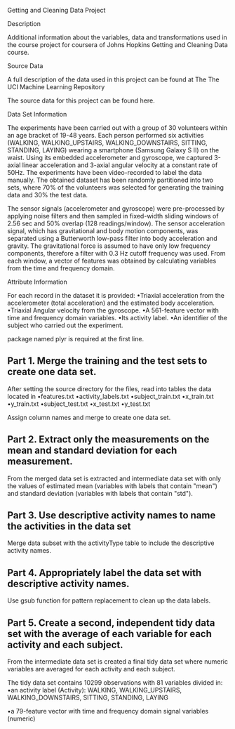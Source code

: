 Getting and Cleaning Data Project


Description

Additional information about the variables, data and transformations used in the course project for coursera of Johns Hopkins Getting and Cleaning Data course.

Source Data

A full description of the data used in this project can be found at The The UCI Machine Learning Repository

The source data for this project can be found here.

Data Set Information

The experiments have been carried out with a group of 30 volunteers within an age bracket of 19-48 years. Each person performed six activities (WALKING, WALKING_UPSTAIRS, WALKING_DOWNSTAIRS, SITTING, STANDING, LAYING) wearing a smartphone (Samsung Galaxy S II) on the waist. Using its embedded accelerometer and gyroscope, we captured 3-axial linear acceleration and 3-axial angular velocity at a constant rate of 50Hz. The experiments have been video-recorded to label the data manually. The obtained dataset has been randomly partitioned into two sets, where 70% of the volunteers was selected for generating the training data and 30% the test data. 

The sensor signals (accelerometer and gyroscope) were pre-processed by applying noise filters and then sampled in fixed-width sliding windows of 2.56 sec and 50% overlap (128 readings/window). The sensor acceleration signal, which has gravitational and body motion components, was separated using a Butterworth low-pass filter into body acceleration and gravity. The gravitational force is assumed to have only low frequency components, therefore a filter with 0.3 Hz cutoff frequency was used. From each window, a vector of features was obtained by calculating variables from the time and frequency domain.

Attribute Information

For each record in the dataset it is provided: 
•Triaxial acceleration from the accelerometer (total acceleration) and the estimated body acceleration. 
•Triaxial Angular velocity from the gyroscope. 
•A 561-feature vector with time and frequency domain variables. 
•Its activity label. 
•An identifier of the subject who carried out the experiment.

package named plyr is required at the first line.

## Part 1. Merge the training and the test sets to create one data set.

After setting the source directory for the files, read into tables the data located in
•features.txt
•activity_labels.txt
•subject_train.txt
•x_train.txt
•y_train.txt
•subject_test.txt
•x_test.txt
•y_test.txt

Assign column names and merge to create one data set.

## Part 2. Extract only the measurements on the mean and standard deviation for each measurement.

From the merged data set is extracted and intermediate data set with only the values of estimated mean (variables with labels that contain "mean") and standard deviation (variables with labels that contain "std").

## Part 3. Use descriptive activity names to name the activities in the data set

Merge data subset with the activityType table to include the descriptive activity names.

## Part 4. Appropriately label the data set with descriptive activity names.

Use gsub function for pattern replacement to clean up the data labels.

## Part 5. Create a second, independent tidy data set with the average of each variable for each activity and each subject.

From the intermediate data set is created a final tidy data set where numeric variables are averaged for each activity and each subject.

The tidy data set contains 10299 observations with 81 variables divided in:
•an activity label (Activity): WALKING, WALKING_UPSTAIRS, WALKING_DOWNSTAIRS, SITTING, STANDING, LAYING

•a 79-feature vector with time and frequency domain signal variables (numeric)

